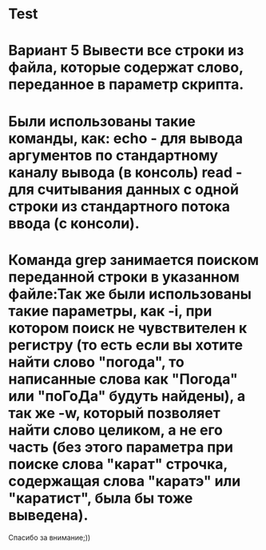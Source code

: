 # Test
Вариант 5
Вывести все строки из файла, которые содержат слово, переданное в параметр скрипта.
================================================================================================
Были использованы такие команды, как: echo - для вывода аргументов по стандартному каналу вывода (в консоль) read - для считывания данных с одной строки из стандартного потока ввода (с консоли).
================================================================================================
 Команда grep занимается поиском переданной строки в указанном файле:Так же были использованы такие параметры, как -i, при котором поиск не чувствителен к регистру (то есть если вы хотите найти слово "погода", то написанные слова как "Погода" или "поГоДа" будуть найдены), а так же -w, который позволяет найти слово целиком, а не его часть (без этого параметра при поиске слова "карат" строчка, содержащая слова "каратэ" или "каратист", была бы тоже выведена).
===============================================================================================
Спасибо за внимание;))
